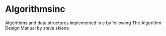 # Algorithmsinc
Algorithms and data structures implemented in c  by following  The Algorithm Design Manual by steve skiena
